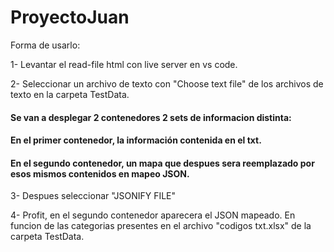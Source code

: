 # ProyectoJuan

Forma de usarlo: 


1- Levantar el read-file html con live server en vs code.

2- Seleccionar un archivo de texto con "Choose text file" de los archivos de texto en la carpeta TestData.

#### Se van a desplegar 2 contenedores 2 sets de informacion distinta:

#### En el primer contenedor, la información contenida en el txt.

#### En el segundo contenedor, un mapa que despues sera reemplazado por esos mismos contenidos en mapeo JSON.

3- Despues seleccionar "JSONIFY FILE"

4- Profit, en el segundo contenedor aparecera el JSON mapeado.
   En funcion de las categorias presentes en el archivo "codigos txt.xlsx" de la carpeta TestData.

